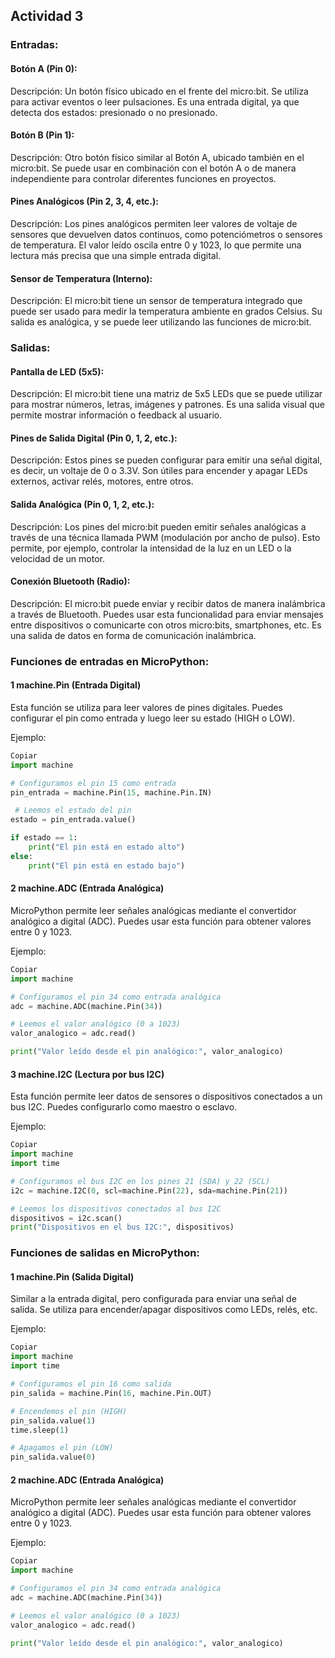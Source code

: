 ## Actividad 3

### Entradas:
#### Botón A (Pin 0):

 Descripción:
Un botón físico ubicado en el frente del micro:bit. Se utiliza para activar eventos o leer pulsaciones. Es una entrada digital, ya que detecta dos estados: presionado o no presionado.
#### Botón B (Pin 1):

Descripción: Otro botón físico similar al Botón A, ubicado también en el micro:bit. Se puede usar en combinación con el botón A o de manera independiente para controlar diferentes funciones en proyectos.
#### Pines Analógicos (Pin 2, 3, 4, etc.):

Descripción: Los pines analógicos permiten leer valores de voltaje de sensores que devuelven datos continuos, como potenciómetros o sensores de temperatura. El valor leído oscila entre 0 y 1023, lo que permite una lectura más precisa que una simple entrada digital.

#### Sensor de Temperatura (Interno):

Descripción: El micro:bit tiene un sensor de temperatura integrado que puede ser usado para medir la temperatura ambiente en grados Celsius. Su salida es analógica, y se puede leer utilizando las funciones de micro:bit.

### Salidas:
#### Pantalla de LED (5x5):

Descripción: El micro:bit tiene una matriz de 5x5 LEDs que se puede utilizar para mostrar números, letras, imágenes y patrones. Es una salida visual que permite mostrar información o feedback al usuario.

#### Pines de Salida Digital (Pin 0, 1, 2, etc.):

Descripción: Estos pines se pueden configurar para emitir una señal digital, es decir, un voltaje de 0 o 3.3V. Son útiles para encender y apagar LEDs externos, activar relés, motores, entre otros.

#### Salida Analógica (Pin 0, 1, 2, etc.):

Descripción: Los pines del micro:bit pueden emitir señales analógicas a través de una técnica llamada PWM (modulación por ancho de pulso). Esto permite, por ejemplo, controlar la intensidad de la luz en un LED o la velocidad de un motor.

#### Conexión Bluetooth (Radio):

Descripción: El micro:bit puede enviar y recibir datos de manera inalámbrica a través de Bluetooth. Puedes usar esta funcionalidad para enviar mensajes entre dispositivos o comunicarte con otros micro:bits, smartphones, etc. Es una salida de datos en forma de comunicación inalámbrica.
### Funciones de entradas en MicroPython:

#### 1 machine.Pin (Entrada Digital)
 Esta función se utiliza para leer valores de pines digitales.
Puedes configurar el pin como entrada y luego leer su estado (HIGH o LOW).

Ejemplo:

```python
Copiar
import machine

# Configuramos el pin 15 como entrada
pin_entrada = machine.Pin(15, machine.Pin.IN)

 # Leemos el estado del pin
estado = pin_entrada.value()

if estado == 1:
    print("El pin está en estado alto")
else:
    print("El pin está en estado bajo")
```

#### 2 machine.ADC (Entrada Analógica)
MicroPython permite leer señales analógicas mediante el convertidor analógico a digital (ADC). Puedes usar esta función para obtener valores entre 0 y 1023.

Ejemplo:

```python
Copiar
import machine

# Configuramos el pin 34 como entrada analógica
adc = machine.ADC(machine.Pin(34))

# Leemos el valor analógico (0 a 1023)
valor_analogico = adc.read()

print("Valor leído desde el pin analógico:", valor_analogico)

```
#### 3 machine.I2C (Lectura por bus I2C)
Esta función permite leer datos de sensores o dispositivos conectados a un bus I2C. Puedes configurarlo como maestro o esclavo.

Ejemplo:

```python
Copiar
import machine
import time

# Configuramos el bus I2C en los pines 21 (SDA) y 22 (SCL)
i2c = machine.I2C(0, scl=machine.Pin(22), sda=machine.Pin(21))

# Leemos los dispositivos conectados al bus I2C
dispositivos = i2c.scan()
print("Dispositivos en el bus I2C:", dispositivos)
```

### Funciones de salidas en MicroPython:

#### 1 machine.Pin (Salida Digital)
Similar a la entrada digital, pero configurada para enviar una señal de salida. Se utiliza para encender/apagar dispositivos como LEDs, relés, etc.

Ejemplo:

```python
Copiar
import machine
import time

# Configuramos el pin 16 como salida
pin_salida = machine.Pin(16, machine.Pin.OUT)

# Encendemos el pin (HIGH)
pin_salida.value(1)
time.sleep(1)

# Apagamos el pin (LOW)
pin_salida.value(0)
```

#### 2 machine.ADC (Entrada Analógica)
MicroPython permite leer señales analógicas mediante el convertidor analógico a digital (ADC). Puedes usar esta función para obtener valores entre 0 y 1023.

Ejemplo:

```python
Copiar
import machine

# Configuramos el pin 34 como entrada analógica
adc = machine.ADC(machine.Pin(34))

# Leemos el valor analógico (0 a 1023)
valor_analogico = adc.read()

print("Valor leído desde el pin analógico:", valor_analogico)
```
